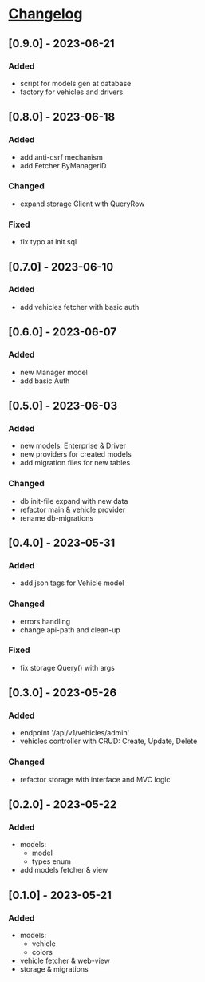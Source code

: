# [Changelog](https://keepachangelog.com/en/1.0.0/)

## [0.9.0] - 2023-06-21

### Added

- script for models gen at database
- factory for vehicles and drivers

## [0.8.0] - 2023-06-18

### Added

- add anti-csrf mechanism
- add Fetcher ByManagerID

### Changed

- expand storage Client with QueryRow

### Fixed

- fix typo at init.sql

## [0.7.0] - 2023-06-10

### Added

- add vehicles fetcher with basic auth

## [0.6.0] - 2023-06-07

### Added

- new Manager model
- add basic Auth

## [0.5.0] - 2023-06-03

### Added

- new models: Enterprise & Driver
- new providers for created models
- add migration files for new tables

### Changed

- db init-file expand with new data
- refactor main & vehicle provider
- rename db-migrations 

## [0.4.0] - 2023-05-31

### Added

- add json tags for Vehicle model

### Changed

- errors handling
- change api-path and clean-up

### Fixed

- fix storage Query() with args

## [0.3.0] - 2023-05-26

### Added

- endpoint '/api/v1/vehicles/admin'
- vehicles controller with CRUD: Create, Update, Delete

### Changed

- refactor storage with interface and MVC logic

## [0.2.0] - 2023-05-22

### Added

- models:
  - model
  - types enum
- add models fetcher & view


## [0.1.0] - 2023-05-21

### Added

- models:
  - vehicle
  - colors
- vehicle fetcher & web-view
- storage & migrations